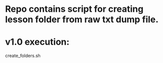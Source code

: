 # Repo contains script for creating lesson folder from raw txt dump file.

# v1.0 execution:
create_folders.sh
